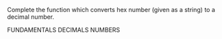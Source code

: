 Complete the function which converts hex number (given as a string) to a decimal number.

FUNDAMENTALS DECIMALS NUMBERS
